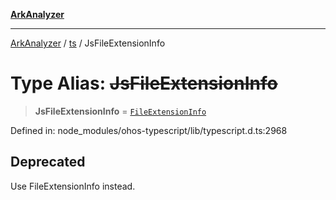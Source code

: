 [**ArkAnalyzer**](../../../../README.md)

***

[ArkAnalyzer](../../../../globals.md) / [ts](../README.md) / JsFileExtensionInfo

# Type Alias: ~~JsFileExtensionInfo~~

> **JsFileExtensionInfo** = [`FileExtensionInfo`](../interfaces/FileExtensionInfo.md)

Defined in: node\_modules/ohos-typescript/lib/typescript.d.ts:2968

## Deprecated

Use FileExtensionInfo instead.
